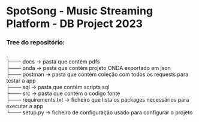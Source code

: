 # SpotSong - Music Streaming Platform - DB Project 2023

### Tree do repositório:
.<br/>
├─── docs -> pasta que contém pdfs<br/>
├─── onda -> pasta que contém projeto ONDA exportado em json<br/>
├─── postman -> pasta que contém coleção com todos os requests para testar a app<br/>
├─── sql -> pasta que contém scripts sql<br/>
├─── src -> pasta que contém o codigo fonte<br/>
├─── requirements.txt -> ficheiro que lista os packages necessários para executar a app<br/>
└─── setup.py -> ficheiro de configuração usado para configurar o projeto<br/>
